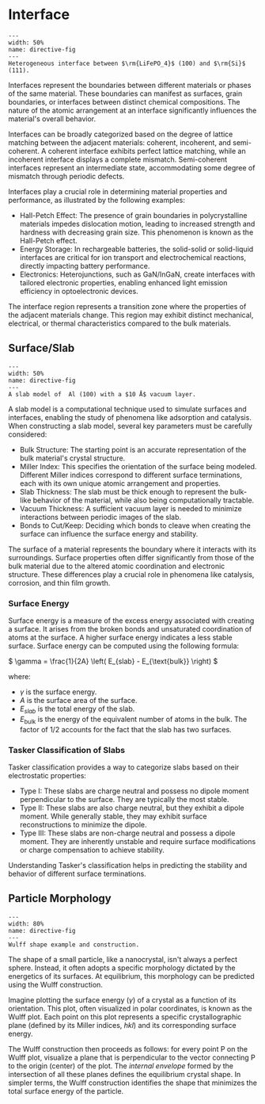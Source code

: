 # Interface
```{figure} ../figures/interface.png
---
width: 50%
name: directive-fig
---
Heterogeneous interface between $\rm{LiFePO_4}$ (100) and $\rm{Si}$ (111).
```
Interfaces represent the boundaries between different materials or phases of the same material. These boundaries can manifest as surfaces, grain boundaries, or interfaces between distinct chemical compositions. The nature of the atomic arrangement at an interface significantly influences the material's overall behavior.

Interfaces can be broadly categorized based on the degree of lattice matching between the adjacent materials: coherent, incoherent, and semi-coherent. A coherent interface exhibits perfect lattice matching, while an incoherent interface displays a complete mismatch. Semi-coherent interfaces represent an intermediate state, accommodating some degree of mismatch through periodic defects.

Interfaces play a crucial role in determining material properties and performance, as illustrated by the following examples:

- Hall-Petch Effect: The presence of grain boundaries in polycrystalline materials impedes dislocation motion, leading to increased strength and hardness with decreasing grain size. This phenomenon is known as the Hall-Petch effect.
- Energy Storage: In rechargeable batteries, the solid-solid or solid-liquid interfaces are critical for ion transport and electrochemical reactions, directly impacting battery performance.
- Electronics: Heterojunctions, such as GaN/InGaN, create interfaces with tailored electronic properties, enabling enhanced light emission efficiency in optoelectronic devices.

The interface region represents a transition zone where the properties of the adjacent materials change. This region may exhibit distinct mechanical, electrical, or thermal characteristics compared to the bulk materials. 

## Surface/Slab
```{figure} ../figures/slab_model.png
---
width: 50%
name: directive-fig
---
A slab model of  Al (100) with a $10 Å$ vacuum layer.
```
A slab model is a computational technique used to simulate surfaces and interfaces, enabling the study of phenomena like adsorption and catalysis. When constructing a slab model, several key parameters must be carefully considered:

- Bulk Structure: The starting point is an accurate representation of the bulk material's crystal structure.
- Miller Index: This specifies the orientation of the surface being modeled. Different Miller indices correspond to different surface terminations, each with its own unique atomic arrangement and properties.
- Slab Thickness: The slab must be thick enough to represent the bulk-like behavior of the material, while also being computationally tractable.
- Vacuum Thickness: A sufficient vacuum layer is needed to minimize interactions between periodic images of the slab.
- Bonds to Cut/Keep: Deciding which bonds to cleave when creating the surface can influence the surface energy and stability.

The surface of a material represents the boundary where it interacts with its surroundings. Surface properties often differ significantly from those of the bulk material due to the altered atomic coordination and electronic structure. These differences play a crucial role in phenomena like catalysis, corrosion, and thin film growth.

### Surface Energy

Surface energy is a measure of the excess energy associated with creating a surface. It arises from the broken bonds and unsaturated coordination of atoms at the surface. A higher surface energy indicates a less stable surface. Surface energy can be computed using the following formula:

$
\gamma = \frac{1}{2A} \left( E_{slab} - E_{\text{bulk}} \right)
$

where:

*   $\gamma$ is the surface energy.
*   $A$ is the surface area of the surface.
*   $E_{slab}$ is the total energy of the slab.
*   $E_{\text{bulk}}$ is the energy of the equivalent number of atoms in the bulk. The factor of 1/2 accounts for the fact that the slab has two surfaces.

### Tasker Classification of Slabs

Tasker classification provides a way to categorize slabs based on their electrostatic properties:

- Type I: These slabs are charge neutral and possess no dipole moment perpendicular to the surface. They are typically the most stable.
- Type II: These slabs are also charge neutral, but they exhibit a dipole moment. While generally stable, they may exhibit surface reconstructions to minimize the dipole.
- Type III: These slabs are non-charge neutral and possess a dipole moment. They are inherently unstable and require surface modifications or charge compensation to achieve stability.

Understanding Tasker's classification helps in predicting the stability and behavior of different surface terminations.

## Particle Morphology
```{figure} ../figures/wulff_shape.png
---
width: 80%
name: directive-fig
---
Wulff shape example and construction.
```
The shape of a small particle, like a nanocrystal, isn't always a perfect sphere. Instead, it often adopts a specific morphology dictated by the energetics of its surfaces. At equilibrium, this morphology can be predicted using the Wulff construction.

Imagine plotting the surface energy ($\gamma$) of a crystal as a function of its orientation. This plot, often visualized in polar coordinates, is known as the Wulff plot. Each point on this plot represents a specific crystallographic plane (defined by its Miller indices, *hkl*) and its corresponding surface energy.

The Wulff construction then proceeds as follows: for every point P on the Wulff plot, visualize a plane that is perpendicular to the vector connecting P to the origin (center) of the plot. The *internal envelope* formed by the intersection of all these planes defines the equilibrium crystal shape. In simpler terms, the Wulff construction identifies the shape that minimizes the total surface energy of the particle.